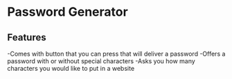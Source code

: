 # Password Generator

## Features

-Comes with button that you can press that will deliver a password
-Offers a password with or without special characters
-Asks you how many characters you would like to put in a website
